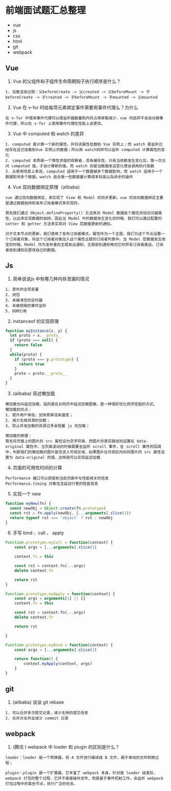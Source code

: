 # 前端面试题汇总整理

+ vue
+ js
+ css
+ html
+ git
+ webpack



## Vue

1. Vue 的父组件和子组件生命周期钩子执行顺序是什么？

```
1. 加载渲染过程：父beforeCreate -> 父created -> 父beforeMount -> 子beforeCreate -> 子created -> 子beforeMount -> 子mounted -> 父mounted
```

2. Vue  在 v-for 时给每项元素绑定事件需要用事件代理么？为什么

```
在 v-for 中使用事件代理可以使监听器数量和内存占用率都减少，vue 内部并不会自动做事件代理，所以在 v-for 上使用事件代理在性能上会更优。
```

3. Vue 中 computed 和 watch 的差异

```
1. computed 是计算一个新的属性，并将该属性挂载到 Vue 实例上；而 watch 是监听已经存在且已挂载到Vue 实例上的数据；所以用 watch同样可以监听 computed 计算属性的变化
2. computed 本质是一个惰性求值的观察者，具有缓存性，只有当依赖发生变化后，第一次访问 computed 值，才会计算新的值。而 watch 则是当数据发送变化便会调用执行函数
3. 从使用场景上来说，computed 适用于一个数据被多个数据影响，而 watch 适用于一个数据影响多个数据。watch 适合做一些数据量计算成本较高以及异步的操作
```

4. Vue 双向数据绑定原理（alibaba）

```
vue 通过双向数据绑定，来实现了 View 和 Model 的同步更新。vue 的双向数据绑定主要是通过数据劫持和发布订阅者模式来实现的。

首先我们通过 Object.defineProperty() 方法来对 Model 数据各个属性添加访问器属性，以此来实现数据的劫持，因此当 Model 中的数据发生变化的时候，我们可以通过配置的 setter 和 getter 方法来实现对 View 层数据更新的通知。

对于文本节点的更新，我们使用了发布订阅者模式，属性作为一个主题，我们为这个节点设置一个订阅者对象，将这个订阅者对象加入这个属性主题的订阅者列表中。当 Model 层数据发生改变的时候，Model 作为发布者向主题发出通知，主题收到通知再向它的所有订阅者推送，订阅者收到通知后更改自己的数据。
```



## Js

1. 简单说说js 中有哪几种内存泄漏的情况

```
1. 意外的全局变量
2. 闭包
3. 未被清空的定时器
4. 未被销毁的事件监听
5. DOM引用
```

2. instanceof 的实现原理

```js
function myInstance(x, y) {
  let proto = x.__proto__
  if (proto === null) {
    return false
  }
  while(proto) {
    if (proto === y.prototype) {
      return true
    }
    proto = proto.__proto__
  }
}
```

3. (alibaba) 简述懒加载

```
懒加载也叫延迟加载，指的是在长网页中延迟加载图像，是一种很好优化网页性能的方式。
懒加载的优点：
1. 提升用户体验，加快首屏渲染速度；
2. 减少无效资源的加载；
3. 防止并发加载的资源过多会阻塞 js 的加载；

懒加载的原理：
首先将页面上的图片的 src 属性设为空字符串，而图片的真实路径则设置在 data-original 属性中，当页面滚动的时候需要去监听 scroll 事件，在 scroll 事件的回调中，判断我们的懒加载的图片是否进入可视区域，如果图片在可视区内则将图片的 src 属性设置为 data-original 的值，这样就可以实现延迟加载
```

4. 页面的可用性时间的计算

```
Performance 接口可以获取到当前页面中与性能相关的信息
Performance.timing 对象包含延迟行管的性能信息
```

5. 实现一个 new

```js
function myNew(fn) {
  const newObj = Object.create(fn.prototype)
  const rst = fn.apply(newObj, [...arguments].slice(1))
  return typeof rst === 'object' ? rst : newObj
}
```

6. 手写 bind 、call  、 apply

```js
Function.prototype.myCall = function(context) {
    const args = [...arguments].slice(1)

    context.fn = this

    const rst = context.fn(...args)
    delete context.fn

    return rst
}

Function.prototype.myApply = function(context) {
    const args = arguments[1] || []
    context.fn = this

    const rst = context.fn(...args)
    delete context.fn

    return rst

}

Function.prototype.myBind = function(context) {
    const args = [...arguments].slice(1)

    return function() {
        context.myApply(context, args)
    }
}
```





## git

1. (alibaba) 谈谈 git rebase

```
1. 可以合并多次提交记录，减少无用的提交信息
2. 合并分支并且减少 commit 记录
```





## webpack

1. (腾讯 ) webpack 中 loader 和 plugin 的区别是什么？

```
loader：loader 是一个转换器，将 A 文件进行编译成 B 文件，属于单纯的文件转换过程；

plugin：plugin 是一个扩展器，它丰富了 webpack 本身，针对是 loader 结束后，webpack 打包的整个过程，它并不直接操作文件，而是基于事件机制工作，会监听 webpack 打包过程中的某些节点，执行广泛的任务。
```

